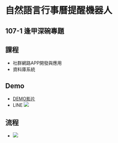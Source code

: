 # 自然語言行事曆提醒機器人
## 107-1 逢甲深碗專題
## 課程
- 社群網路APP開發與應用
- 資料庫系統
## Demo 
- [DEMO影片](https://youtu.be/gUNS8dvcfeY)
- LINE
![](https://i.imgur.com/jdPEolu.png)
## 流程
- ![](https://i.imgur.com/7d1ytjS.png)
